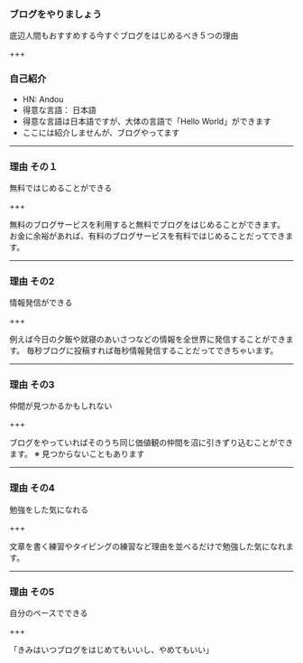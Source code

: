 ### ブログをやりましょう

底辺人間もおすすめする今すぐブログをはじめるべき５つの理由

+++

### 自己紹介
- HN: Andou
- 得意な言語： 日本語
- 得意な言語は日本語ですが、大体の言語で「Hello World」ができます
- ここには紹介しませんが、ブログやってます

---

### 理由 その１

無料ではじめることができる

+++

無料のブログサービスを利用すると無料でブログをはじめることができます。
お金に余裕があれば、有料のブログサービスを有料ではじめることだってできます。

---

### 理由 その2

情報発信ができる

+++

例えば今日の夕飯や就寝のあいさつなどの情報を全世界に発信することができます。
毎秒ブログに投稿すれば毎秒情報発信することだってできちゃいます。

---

### 理由 その3

仲間が見つかるかもしれない

+++

ブログをやっていればそのうち同じ価値観の仲間を沼に引きずり込むことができます。
※ 見つからないこともあります

---

### 理由 その4

勉強をした気になれる

+++

文章を書く練習やタイピングの練習など理由を並べるだけで勉強した気になれます。

---

### 理由 その5

自分のペースでできる

+++

「きみはいつブログをはじめてもいいし、やめてもいい」
